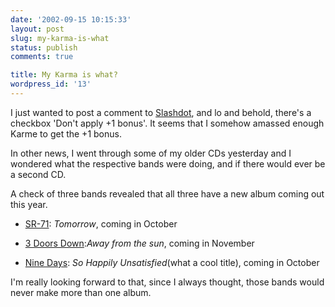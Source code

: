 ```yaml
---
date: '2002-09-15 10:15:33'
layout: post
slug: my-karma-is-what
status: publish
comments: true

title: My Karma is what?
wordpress_id: '13'
---
```



I just wanted to post a comment to [Slashdot](http://slashdot.org), and lo and behold, there's a checkbox 'Don't apply +1 bonus'. It seems that I somehow amassed enough Karme to get the +1 bonus.






In other news, I went through some of my older CDs yesterday and I wondered what the respective bands were doing, and if there would ever be a second CD.  

A check of three bands revealed that all three have a new album coming out this year.







  * [SR-71](http://www.sr-71.net/): _Tomorrow_, coming in October


  * [3 Doors Down](http://www.3doorsdown.com/):_Away from the sun_, coming in November


  * [Nine Days](http://www.nine-days.com/): _So Happily Unsatisfied_(what a cool title), coming in October





I'm really looking forward to that, since I always thought, those bands would never make more than one album.

